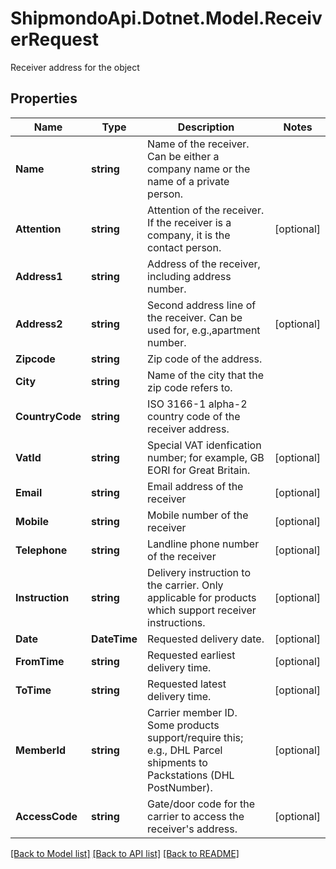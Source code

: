 # ShipmondoApi.Dotnet.Model.ReceiverRequest
Receiver address for the object

## Properties

Name | Type | Description | Notes
------------ | ------------- | ------------- | -------------
**Name** | **string** | Name of the receiver. Can be either a company name or the name of a private person. | 
**Attention** | **string** | Attention of the receiver. If the receiver is a company, it is the contact person. | [optional] 
**Address1** | **string** | Address of the receiver, including address number. | 
**Address2** | **string** | Second address line of the receiver. Can be used for, e.g.,apartment number. | [optional] 
**Zipcode** | **string** | Zip code of the address. | 
**City** | **string** | Name of the city that the zip code refers to. | 
**CountryCode** | **string** | ISO 3166-1 alpha-2 country code of the receiver address. | 
**VatId** | **string** | Special VAT idenfication number; for example, GB EORI for Great Britain. | [optional] 
**Email** | **string** | Email address of the receiver | [optional] 
**Mobile** | **string** | Mobile number of the receiver | [optional] 
**Telephone** | **string** | Landline phone number of the receiver | [optional] 
**Instruction** | **string** | Delivery instruction to the carrier. Only applicable for products which support receiver instructions. | [optional] 
**Date** | **DateTime** | Requested delivery date. | [optional] 
**FromTime** | **string** | Requested earliest delivery time. | [optional] 
**ToTime** | **string** | Requested latest delivery time. | [optional] 
**MemberId** | **string** | Carrier member ID. Some products support/require this; e.g., DHL Parcel shipments to Packstations (DHL PostNumber). | [optional] 
**AccessCode** | **string** | Gate/door code for the carrier to access the receiver&#39;s address. | [optional] 

[[Back to Model list]](../README.md#documentation-for-models) [[Back to API list]](../README.md#documentation-for-api-endpoints) [[Back to README]](../README.md)

